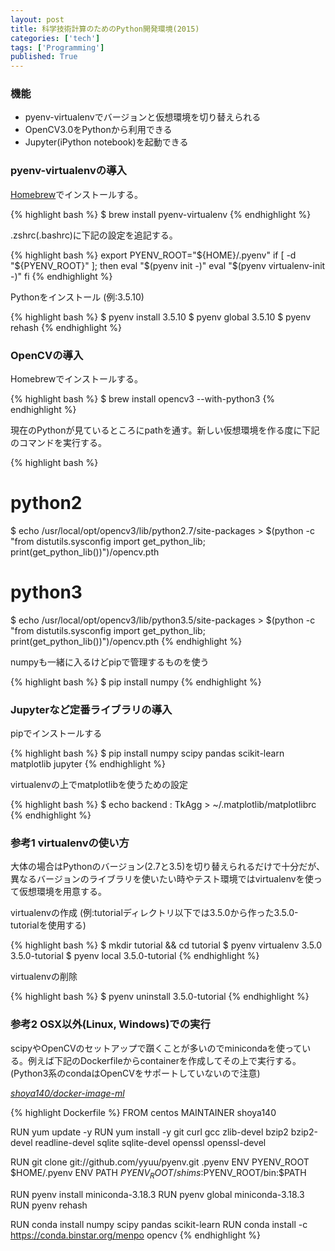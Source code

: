 ```yaml
---
layout: post
title: 科学技術計算のためのPython開発環境(2015)
categories: ['tech']
tags: ['Programming']
published: True
---
```


### 機能
* pyenv-virtualenvでバージョンと仮想環境を切り替えられる
* OpenCV3.0をPythonから利用できる
* Jupyter(iPython notebook)を起動できる

### pyenv-virtualenvの導入

[Homebrew](http://brew.sh/)でインストールする。

{% highlight bash %}
$ brew install pyenv-virtualenv
{% endhighlight %}

.zshrc(.bashrc)に下記の設定を追記する。

{% highlight bash %}
export PYENV_ROOT="${HOME}/.pyenv"
if [ -d "${PYENV_ROOT}" ]; then
    eval "$(pyenv init -)"
    eval "$(pyenv virtualenv-init -)"
fi
{% endhighlight %}

Pythonをインストール (例:3.5.10)

{% highlight bash %}
$ pyenv install 3.5.10
$ pyenv global 3.5.10
$ pyenv rehash
{% endhighlight %}

### OpenCVの導入

Homebrewでインストールする。

{% highlight bash %}
$ brew install opencv3 --with-python3
{% endhighlight %}

現在のPythonが見ているところにpathを通す。新しい仮想環境を作る度に下記のコマンドを実行する。

{% highlight bash %}
# python2
$ echo /usr/local/opt/opencv3/lib/python2.7/site-packages > $(python -c "from distutils.sysconfig import get_python_lib; print(get_python_lib())")/opencv.pth

# python3
$ echo /usr/local/opt/opencv3/lib/python3.5/site-packages > $(python -c "from distutils.sysconfig import get_python_lib; print(get_python_lib())")/opencv.pth
{% endhighlight %}

numpyも一緒に入るけどpipで管理するものを使う

{% highlight bash %}
$ pip install numpy
{% endhighlight %}

### Jupyterなど定番ライブラリの導入

pipでインストールする

{% highlight bash %}
$ pip install numpy scipy pandas scikit-learn matplotlib jupyter
{% endhighlight %}

virtualenvの上でmatplotlibを使うための設定

{% highlight bash %}
$ echo backend : TkAgg > ~/.matplotlib/matplotlibrc
{% endhighlight %}

### 参考1 virtualenvの使い方

大体の場合はPythonのバージョン(2.7と3.5)を切り替えられるだけで十分だが、異なるバージョンのライブラリを使いたい時やテスト環境ではvirtualenvを使って仮想環境を用意する。

virtualenvの作成 (例:tutorialディレクトリ以下では3.5.0から作った3.5.0-tutorialを使用する)

{% highlight bash %}
$ mkdir tutorial && cd tutorial
$ pyenv virtualenv 3.5.0 3.5.0-tutorial
$ pyenv local 3.5.0-tutorial
{% endhighlight %}

virtualenvの削除

{% highlight bash %}
$ pyenv uninstall 3.5.0-tutorial
{% endhighlight %}

### 参考2 OSX以外(Linux, Windows)での実行

scipyやOpenCVのセットアップで躓くことが多いのでminicondaを使っている。例えば下記のDockerfileからcontainerを作成してその上で実行する。(Python3系のcondaはOpenCVをサポートしていないので注意)

<cite>[shoya140/docker-image-ml](https://github.com/shoya140/docker-image-ml)</cite>

{% highlight Dockerfile %}
FROM centos
MAINTAINER shoya140

RUN yum update -y
RUN yum install -y git curl gcc zlib-devel bzip2 bzip2-devel readline-devel sqlite sqlite-devel openssl openssl-devel

RUN git clone git://github.com/yyuu/pyenv.git .pyenv
ENV PYENV_ROOT $HOME/.pyenv
ENV PATH $PYENV_ROOT/shims:$PYENV_ROOT/bin:$PATH

RUN pyenv install miniconda-3.18.3
RUN pyenv global miniconda-3.18.3
RUN pyenv rehash

RUN conda install numpy scipy pandas scikit-learn
RUN conda install -c https://conda.binstar.org/menpo opencv
{% endhighlight %}
